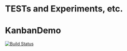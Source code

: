 # TESTs and Experiments, etc.
# KanbanDemo
[![Build Status](https://travis-ci.org/NetVarg/kanban-demo.svg?branch=master)](https://travis-ci.org/NetVarg/kanban-demo)
